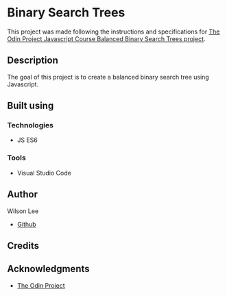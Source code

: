 # Binary Search Trees

This project was made following the instructions and specifications for [The Odin Project Javascript Course Balanced Binary Search Trees project](https://www.theodinproject.com/lessons/javascript-binary-search-trees).

## Description

The goal of this project is to create a balanced binary search tree using Javascript.

## Built using

### Technologies

- JS ES6

### Tools

- Visual Studio Code

## Author

Wilson Lee
- [Github](https://github.com/estercade/)

## Credits

## Acknowledgments

* [The Odin Project](https://www.theodinproject.com/)
